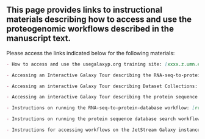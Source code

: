 ## This page provides links to instructional materials describing how to access and use the proteogenomic workflows described in the manuscript text.


Please access the links indicated below for the following materials:

```markdown
- How to access and use the usegalaxyp.org training site: [xxxx.z.umn.edu](http://xxxx.z.umn.edu){:target"_blank" }

- Accessing an Interactive Galaxy Tour describing the RNA-seq-to-protein-database workflow: [yyyy.z.umn.edu](http://yyyy.z.umn.edu){:target"_blank"}

- Accessing an interactive Galaxy Tour describing Dataset Collections: [vvvv.z.umn.edu](http://vvvv.z.umn.edu){:target"_blank"}

- Accessing an interactive Galaxy Tour describing the protein sequence database search workflow: [uuuuu.z.umn.edu](http://uuuuu.z.umn.edu){:target"_blank"}

- Instructions on running the RNA-seq-to-protein-database workflow: [rrrrr.z.umn.edu](http://rrrrr.z.umn.edu){:target"_blank"}

- Instructions on running the protein sequence database search workflow and interpreting results: [pppp.z.umn.edu](http://pppp.z.umn.edu){:target"_blank"}

- Instructions for accessing workflows on the JetStream Galaxy instance: [mmmm.z.umn.edu](http://mmmm.z.umn.edu){:target"_blank"}
```
